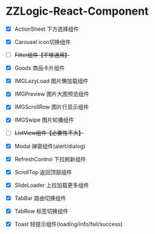 # ZZLogic-React-Component

* [x] ActionSheet 下方选择组件
* [x] Carousel icon切换组件
* [ ] ~~Filter组件【不够通用】~~
* [x] Goods 商品卡片组件
* [x] IMGLazyLoad 图片懒加载组件
* [x] IMGPreview 图片大图预览组件
* [x] IMGScrollRow 图片行显示组件
* [x] IMGSwipe 图片轮播组件
* [ ] ~~ListView组件【必要性不大】~~
* [x] Modal 弹窗组件(alert/dialog)
* [x] RefreshControl 下拉刷新组件
* [x] ScrollTop 返回顶部组件
* [x] SlideLoader 上拉加载更多组件
* [x] TabBar 路由切换组件
* [x] TabRow 标签切换组件
* [x] Toast 轻提示组件(loading/info/fail/success)

